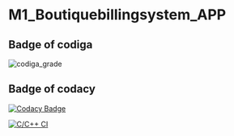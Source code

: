 # M1_Boutiquebillingsystem_APP
## Badge of codiga
![codiga_grade](https://api.codiga.io/project/31279/status/svg)
## Badge of codacy
[![Codacy Badge](https://app.codacy.com/project/badge/Grade/f1e007c88b28469a89bc840131c21db0)](https://www.codacy.com/gh/Dhivyanandhini-Thangavelu/M1_Boutiquebillingsystem_APP/dashboard?utm_source=github.com&amp;utm_medium=referral&amp;utm_content=Dhivyanandhini-Thangavelu/M1_Boutiquebillingsystem_APP&amp;utm_campaign=Badge_Grade)

[![C/C++ CI](https://github.com/Dhivyanandhini-Thangavelu/M1_Boutiquebillingsystem_APP/actions/workflows/staticanalysis.yml/badge.svg)](https://github.com/Dhivyanandhini-Thangavelu/M1_Boutiquebillingsystem_APP/actions/workflows/staticanalysis.yml)
